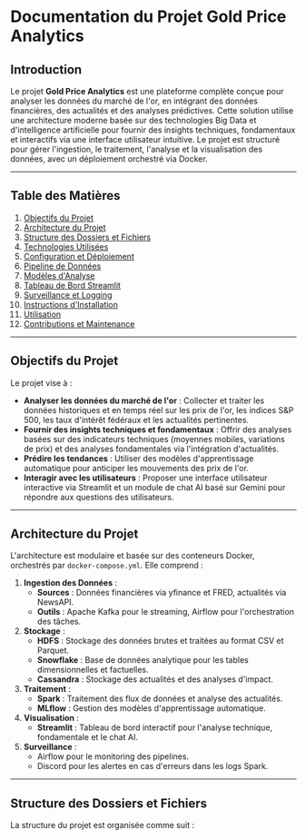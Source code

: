 # Documentation du Projet Gold Price Analytics

## Introduction

Le projet **Gold Price Analytics** est une plateforme complète conçue pour analyser les données du marché de l'or, en intégrant des données financières, des actualités et des analyses prédictives. Cette solution utilise une architecture moderne basée sur des technologies Big Data et d'intelligence artificielle pour fournir des insights techniques, fondamentaux et interactifs via une interface utilisateur intuitive. Le projet est structuré pour gérer l'ingestion, le traitement, l'analyse et la visualisation des données, avec un déploiement orchestré via Docker.

---

## Table des Matières

1. [Objectifs du Projet](#objectifs-du-projet)
2. [Architecture du Projet](#architecture-du-projet)
3. [Structure des Dossiers et Fichiers](#structure-des-dossiers-et-fichiers)
4. [Technologies Utilisées](#technologies-utilisées)
5. [Configuration et Déploiement](#configuration-et-déploiement)
6. [Pipeline de Données](#pipeline-de-données)
7. [Modèles d'Analyse](#modèles-danalyse)
8. [Tableau de Bord Streamlit](#tableau-de-bord-streamlit)
9. [Surveillance et Logging](#surveillance-et-logging)
10. [Instructions d'Installation](#instructions-dinstallation)
11. [Utilisation](#utilisation)
12. [Contributions et Maintenance](#contributions-et-maintenance)

---

## Objectifs du Projet

Le projet vise à :
- **Analyser les données du marché de l'or** : Collecter et traiter les données historiques et en temps réel sur les prix de l'or, les indices S&P 500, les taux d'intérêt fédéraux et les actualités pertinentes.
- **Fournir des insights techniques et fondamentaux** : Offrir des analyses basées sur des indicateurs techniques (moyennes mobiles, variations de prix) et des analyses fondamentales via l'intégration d'actualités.
- **Prédire les tendances** : Utiliser des modèles d'apprentissage automatique pour anticiper les mouvements des prix de l'or.
- **Interagir avec les utilisateurs** : Proposer une interface utilisateur interactive via Streamlit et un module de chat AI basé sur Gemini pour répondre aux questions des utilisateurs.

---

## Architecture du Projet

L'architecture est modulaire et basée sur des conteneurs Docker, orchestrés par `docker-compose.yml`. Elle comprend :

1. **Ingestion des Données** :
   - **Sources** : Données financières via yfinance et FRED, actualités via NewsAPI.
   - **Outils** : Apache Kafka pour le streaming, Airflow pour l'orchestration des tâches.
2. **Stockage** :
   - **HDFS** : Stockage des données brutes et traitées au format CSV et Parquet.
   - **Snowflake** : Base de données analytique pour les tables dimensionnelles et factuelles.
   - **Cassandra** : Stockage des actualités et des analyses d'impact.
3. **Traitement** :
   - **Spark** : Traitement des flux de données et analyse des actualités.
   - **MLflow** : Gestion des modèles d'apprentissage automatique.
4. **Visualisation** :
   - **Streamlit** : Tableau de bord interactif pour l'analyse technique, fondamentale et le chat AI.
5. **Surveillance** :
   - Airflow pour le monitoring des pipelines.
   - Discord pour les alertes en cas d'erreurs dans les logs Spark.

---

## Structure des Dossiers et Fichiers

La structure du projet est organisée comme suit :
